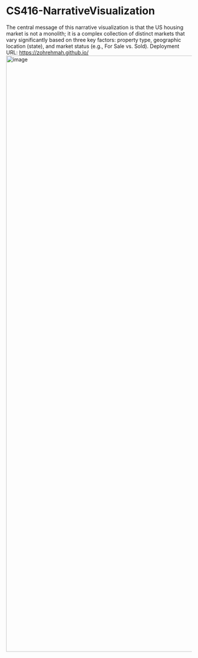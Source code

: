 # CS416-NarrativeVisualization

The central message of this narrative visualization is that the US housing market is not a monolith; it is a complex collection of distinct markets that vary significantly based on three key factors: property type, geographic location (state), and market status (e.g., For Sale vs. Sold). 
 Deployment URL: https://zohrehmah.github.io/
 <img width="2490" height="1612" alt="image" src="https://github.com/user-attachments/assets/6dd36840-70ef-4783-8891-f7bb40d5639d" />
